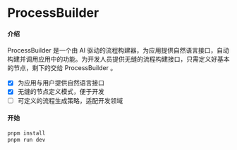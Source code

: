 # ProcessBuilder

#### 介绍

ProcessBuilder 是一个由 AI 驱动的流程构建器，为应用提供自然语言接口，自动构建并调用应用中的功能。为开发人员提供无缝的流程构建接口，只需定义好基本的节点，剩下的交给 ProcessBuilder 。

-   [x] 为应用与用户提供自然语言接口
-   [x] 无缝的节点定义模式，便于开发
-   [ ] 可定义的流程生成策略，适配开发领域

#### 开始

```bash
pnpm install
pnpm run dev
```

